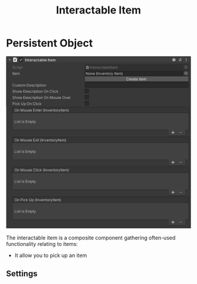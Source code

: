 ﻿---
uid: component_interactable_item
title: Interactable Item
---
# Persistent Object

![Persistent Object component](../resources/images/components/InteractableItem.png)

The interactable item is a composite component gathering often-used functionality relating to items:

* It allow you to pick up an item

## Settings

